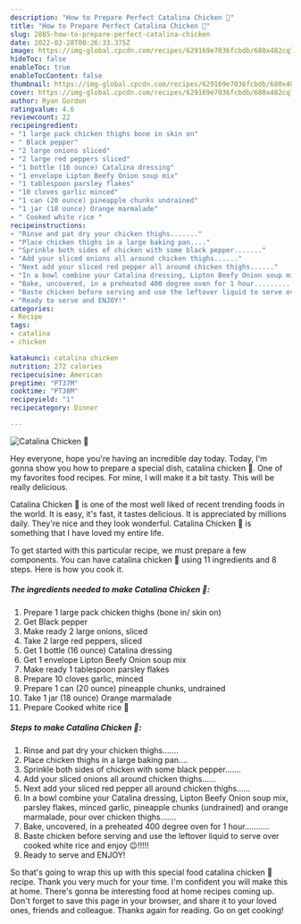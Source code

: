 ```yaml
---
description: "How to Prepare Perfect Catalina Chicken 🍗"
title: "How to Prepare Perfect Catalina Chicken 🍗"
slug: 2885-how-to-prepare-perfect-catalina-chicken
date: 2022-02-28T00:26:33.375Z
image: https://img-global.cpcdn.com/recipes/629169e7036fcbdb/680x482cq70/catalina-chicken-recipe-main-photo.jpg
hideToc: false
enableToc: true
enableTocContent: false
thumbnail: https://img-global.cpcdn.com/recipes/629169e7036fcbdb/680x482cq70/catalina-chicken-recipe-main-photo.jpg
cover: https://img-global.cpcdn.com/recipes/629169e7036fcbdb/680x482cq70/catalina-chicken-recipe-main-photo.jpg
author: Ryan Gordon
ratingvalue: 4.6
reviewcount: 22
recipeingredient:
- "1 large pack chicken thighs bone in skin on"
- " Black pepper"
- "2 large onions sliced"
- "2 large red peppers sliced"
- "1 bottle (16 ounce) Catalina dressing"
- "1 envelope Lipton Beefy Onion soup mix"
- "1 tablespoon parsley flakes"
- "10 cloves garlic minced"
- "1 can (20 ounce) pineapple chunks undrained"
- "1 jar (18 ounce) Orange marmalade"
- " Cooked white rice "
recipeinstructions:
- "Rinse and pat dry your chicken thighs......."
- "Place chicken thighs in a large baking pan...."
- "Sprinkle both sides of chicken with some black pepper......."
- "Add your sliced onions all around chicken thighs......"
- "Next add your sliced red pepper all around chicken thighs......"
- "In a bowl combine your Catalina dressing, Lipton Beefy Onion soup mix, parsley flakes, minced garlic, pineapple chunks (undrained) and orange marmalade, pour over chicken thighs......."
- "Bake, uncovered, in a preheated 400 degree oven for 1 hour..........."
- "Baste chicken before serving and use the leftover liquid to serve over cooked white rice and enjoy 😉!!!!!"
- "Ready to serve and ENJOY!"
categories:
- Recipe
tags:
- catalina
- chicken

katakunci: catalina chicken 
nutrition: 272 calories
recipecuisine: American
preptime: "PT37M"
cooktime: "PT38M"
recipeyield: "1"
recipecategory: Dinner

---
```



![Catalina Chicken 🍗](https://img-global.cpcdn.com/recipes/629169e7036fcbdb/680x482cq70/catalina-chicken-recipe-main-photo.jpg)

Hey everyone, hope you're having an incredible day today. Today, I'm gonna show you how to prepare a special dish, catalina chicken 🍗. One of my favorites food recipes. For mine, I will make it a bit tasty. This will be really delicious.

Catalina Chicken 🍗 is one of the most well liked of recent trending foods in the world. It is easy, it's fast, it tastes delicious. It is appreciated by millions daily. They're nice and they look wonderful. Catalina Chicken 🍗 is something that I have loved my entire life.




To get started with this particular recipe, we must prepare a few components. You can have catalina chicken 🍗 using 11 ingredients and 8 steps. Here is how you cook it.

<!--inarticleads1-->

##### The ingredients needed to make Catalina Chicken 🍗:

1. Prepare 1 large pack chicken thighs (bone in/ skin on)
1. Get  Black pepper
1. Make ready 2 large onions, sliced
1. Take 2 large red peppers, sliced
1. Get 1 bottle (16 ounce) Catalina dressing
1. Get 1 envelope Lipton Beefy Onion soup mix
1. Make ready 1 tablespoon parsley flakes
1. Prepare 10 cloves garlic, minced
1. Prepare 1 can (20 ounce) pineapple chunks, undrained
1. Take 1 jar (18 ounce) Orange marmalade
1. Prepare  Cooked white rice 🍚




<!--inarticleads2-->

##### Steps to make Catalina Chicken 🍗:

1. Rinse and pat dry your chicken thighs.......
1. Place chicken thighs in a large baking pan....
1. Sprinkle both sides of chicken with some black pepper.......
1. Add your sliced onions all around chicken thighs......
1. Next add your sliced red pepper all around chicken thighs......
1. In a bowl combine your Catalina dressing, Lipton Beefy Onion soup mix, parsley flakes, minced garlic, pineapple chunks (undrained) and orange marmalade, pour over chicken thighs.......
1. Bake, uncovered, in a preheated 400 degree oven for 1 hour...........
1. Baste chicken before serving and use the leftover liquid to serve over cooked white rice and enjoy 😉!!!!!
1. Ready to serve and ENJOY!



So that's going to wrap this up with this special food catalina chicken 🍗 recipe. Thank you very much for your time. I'm confident you will make this at home. There's gonna be interesting food at home recipes coming up. Don't forget to save this page in your browser, and share it to your loved ones, friends and colleague. Thanks again for reading. Go on get cooking!
